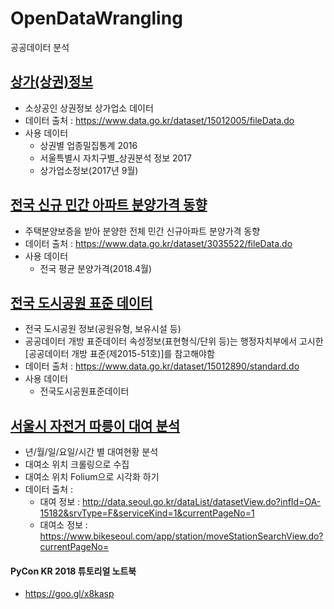 # OpenDataWrangling
공공데이터 분석


## [상가(상권)정보](commercial_store.ipynb)
* 소상공인 상권정보 상가업소 데이터
* 데이터 출처 : https://www.data.go.kr/dataset/15012005/fileData.do
* 사용 데이터 
    * 상권별 업종밀집통계 2016
    * 서울특별시 자치구별_상권분석 정보 2017
    * 상가업소정보(2017년 9월) 

## [전국 신규 민간 아파트 분양가격 동향](apt_presale_price.ipynb)
* 주택분양보증을 받아 분양한 전체 민간 신규아파트 분양가격 동향
* 데이터 출처 : https://www.data.go.kr/dataset/3035522/fileData.do
* 사용 데이터 
    * 전국 평균 분양가격(2018.4월) 
    
## [전국 도시공원 표준 데이터](park.ipynb)
* 전국 도시공원 정보(공원유형, 보유시설 등)
* 공공데이터 개방 표준데이터 속성정보(표현형식/단위 등)는 행정자치부에서 고시한 [공공데이터 개방 표준(제2015-51호)]를 참고해야함
* 데이터 출처 : https://www.data.go.kr/dataset/15012890/standard.do
* 사용 데이터
    * 전국도시공원표준데이터
    
## [서울시 자전거 따릉이 대여 분석](seoul-bike)
* 년/월/일/요일/시간 별 대여현황 분석
* 대여소 위치 크롤링으로 수집
* 대여소 위치 Folium으로 시각화 하기
* 데이터 출처 : 
	* 대여 정보 : http://data.seoul.go.kr/dataList/datasetView.do?infId=OA-15182&srvType=F&serviceKind=1&currentPageNo=1
	* 대여소 정보 : https://www.bikeseoul.com/app/station/moveStationSearchView.do?currentPageNo=
	
#### PyCon KR 2018 튜토리얼 노트북
* https://goo.gl/x8kasp
